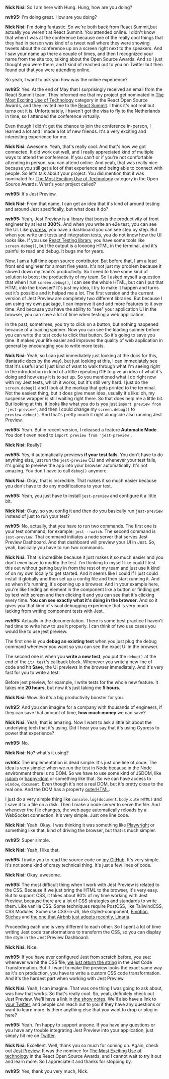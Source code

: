 <!-- Nick Experience in Amsterdam to attend JSNation and React Summit -->
<!-- TODO -->

<!-- Nick Nisi and Hung Nguyen talked about attending React Summit virtually and Jest Preview -->

**Nick Nisi:** So I am here with Hung. Hung, how are you doing?

**nvh95:** I'm doing great. How are you doing?

**Nick Nisi:** I'm doing fantastic. So we're both back from React Summit,but actually you weren't at React Summit. You attended online.
I didn't know that when I was at the conference because one of the really cool things that they had in person was kind of a tweet wall where they were showing tweets about the conference up on a screen right next to the speakers.
And I saw your name up there a couple of times, and then I recognized your name from the site too, talking about the Open Source Awards.
And so I just thought you were there, and I kind of reached out to you on Twitter but then found out that you were attending online.

So yeah, I want to ask you how was the online experience?

**nvh95:** Yes. At the end of May that I surprisingly received an email from the React Summit team.
They informed me that my project get nominated in [The Most Exciting Use of Technology](https://osawards.com/react/#nominees) category in the React Open Source Awards, and they invited me to the [React Summit](https://reactsummit.com/). I think it's not real but turns out it is. Unfortunately, I haven't got the visa to fly to the Netherlands in time, so I attended the conference virtually.

Even though I didn't get the chance to join the conference in-person, I learned a lot and I made a lot of new friends.
It's a very exciting and interesting experience for me.

**Nick Nisi:** Awesome. Yeah, that's really cool. And that's how we got connected.
It did work out well, and I really appreciated kind of multiple ways to attend the conference.
If you can't or if you're not comfortable attending in person, you can attend online.
And yeah, that was really nice because you still get a lot of that experience and being able to connect with people.
So let's talk about your project.
You did mention that it was nominated for [The Most Exciting Use of Technology](https://osawards.com/react/#nominees) category in the Open Source Awards.
What's your project called?

**nvh95:** It's Jest Preview.

**Nick Nisi:** From that name, I can get an idea that it's kind of around testing and around Jest specifically, but what does it do?

**nvh95:** Yeah, Jest Preview is a library that boosts the productivity of front engineer by at least **300%**.
And when you write an e2e test, you can see the UI.
Like [cypress](https://cypress.io), you have a dashboard you can see step by step. But when you write unit tests and integration tests, you do not know how the UI looks like.
If you use [React Testing library](https://testing-library.com/docs/react-testing-library/intro), you have some tools like `screen.debug()`, but the output is a loooong HTML in the terminal, and it's painful to read and debug. It bugs me for years.

Now, I am a full time open source contributor.
But before that, I am a lead front end engineer for almost five years.
It's not just my problem because it slowed down my team's productivity.
So I need to have some kind of solution to boost the productivity of my team.
So I asked myself a question that when I run `screen.debug()`, I can see the whole HTML, but can I put that HTML into the browser? It's just my idea, I try to make it happen and turns out it's possible and it helped me a lot.
The first version and the current version of Jest Preview are completely two different libraries.
But because I am using my own package, I can improve it and add more features to it over time.
And because you have the ability to "see" your application UI in the browser, you can save a lot of time when testing a web application.

In the past, sometimes, you try to click on a button, but nothing happened because of a loading spinner.
Now you can see the loading spinner before you can write the test code to click that button.
So it's going to save you time.
It makes your life easier and improves the quality of web application in general by encouraging you to write more tests.

**Nick Nisi:** Yeah, so I can just immediately just looking at the docs for this, (fantastic docs by the way), but just looking at this, I can immediately see that it's useful and I just kind of want to walk through what I'm seeing right in the introduction in kind of a little repeating GIF to give an idea of what it's doing and how easy it is to set up.
So you mentioned what I do right now with my Jest tests, which it works, but it's still very hard.
I just do the `screen.debug()` and I look at the markup that gets printed to the terminal.
Not the easiest thing, but it does give mean idea, usually it's like: oh, my suspense wrapper is still waiting right there. So that does help me a little bit.
But looking at this, it looks like what you do is you just `import preview from 'jest-preview'`, and then I could change my `screen.debug()` to `preview.debug()`. And that's pretty much it right alongside also running Jest Preview.

**nvh95:** Yeah. But in recent version, I released a feature **Automatic Mode**. You don't even need to `import preview from 'jest-preview'`.

**Nick Nisi:** Really?

**nvh95:** Yes, it automatically previews **if your test fails**. You don't have to do anything else, just run the `jest-preview` CLI and whenever your test fails, it's going to preview the app into your browser automatically.
It's not amazing. You don't have to call `debug()` anymore.

**Nick Nisi:** Okay, that is incredible.
That makes it so much easier because you don't have to do any modifications to your test.

**nvh95:** Yeah, you just have to install `jest-preview` and configure it a little bit.

**Nick Nisi:** Okay, so you config it and then do you basically run `just-preview` instead of just to run your test?

**nvh95:** No, actually, that you have to run two commands.
The first one is your test command, for example: `jest --watch`. The second command is `jest-preview`.
That command initiates a node server that serves Jest Preview Dashboard.
And that dashboard will preview your UI in Jest. So, yeah, basically you have to run two commands.

**Nick Nisi:** That is incredible because it just makes it so much easier and you don't even have to modify the test.
I'm thinking to myself like could I test this out without getting buy in from the rest of my team and just use it kind of on my own locally to get started.
And it seems like I could if I just could install it globally and then set up a config file and then start running it.
And so when it's running, it's opening up a browser.
And in your example here, you're like finding an element in the component like a button or finding get by text with screen and then clicking it and you can see that it's clicking every time.
**You can see exactly what it's doing in the browser**.
And so it gives you that kind of visual debugging experience that is very much lacking from writing component tests with Jest.

**nvh95:** Actually in the documentation. There is some best practice I haven't had time to write how to use it properly.
I can think of two use cases you would like to use jest preview.

The first one is you **debug an existing test** when you just plug the debug command whenever you want so you can see the exact UI in the browser.

The second one is when you **write a new test**, you put the `debug()` at the end of the `it/ test`'s callback block. Whenever you write a new line of code and hit **Save**, the UI previews in the browser immediately.
And it's very fast for you to write a test.

Before jest preview, for example, I write tests for the whole new feature.
It takes me **20 hours**, but now it's just taking me **5 hours**.

**Nick Nisi:** Wow. So it's a big productivity booster for you.

**nvh95:** And you can imagine for a company with thousands of engineers, if they can save that amount of time, **how much money** we can save?

**Nick Nisi:** Yeah, that is amazing.
Now I want to ask a little bit about the underlying tech that it's using.
Did I hear you say that it's using Cypress to power that experience?

**nvh95:** No.

**Nick Nisi:** No? what's it using?

**nvh95:** The implementation is dead simple. It's just one line of code.
The idea is very simple: when we run the test in Node because in the Node environment there is no DOM.
So we have to use some kind of JSDOM, like [jsdom](https://www.npmjs.com/package/jsdom) or [happy-dom](https://www.npmjs.com/package/happy-dom) or something like that.
So we can have access to `window`, `document`. Even though it's not a real DOM, but it's pretty close to the real one.
And the DOM has a property [outerHTML](https://developer.mozilla.org/en-US/docs/Web/API/Element/outerHTML).

I just do a very simple thing like `console.log(document.body.outerHTML)` and I save it to a file on a disk. Then I make a node server to serve the file. And whenever the file changes, the web page automatically reloads by a WebSocket connection.
It's very simple. Just one line code.

**Nick Nisi:** Yeah. Okay. I was thinking it was something like [Playwright](https://playwright.dev) or something like that, kind of driving the browser, but that is much simpler.

**nvh95:** Super simple.

**Nick Nisi:** Yeah, I like that.

**nvh95:** I invite you to read the source code on [my GitHub](https://github.com/nvh95/jest-preview). It's very simple. It's not some kind of crazy technical thing. It's just a few lines of code.

**Nick Nisi:** Okay, awesome.

**nvh95:** The most difficult thing when I work with Jest Preview is related to the CSS.
Because if we just bring the HTML to the browser, it's very easy.
But to support CSS, it takes about 90% of my time working with Jest Preview, because there are a lot of CSS strategies and standards to write them.
Like vanilla CSS.
Some techniques require PostCSS, like TailwindCSS, CSS Modules.
Some use CSS-in-JS, like styled-component, [Emotion](https://emotion.sh), [Stiches](https://stitches.dev) and [the one that Airbnb just adopts recently, Linaria](https://medium.com/airbnb-engineering/airbnbs-trip-to-linaria-dc169230bd12).

Proceeding each one is very different to each other.
So I spent a lot of time writing Jest code transformations to transform the CSS, so you can display the style in the Jest Preview Dashboard.

**Nick Nisi:** Nice.

**nvh95:** If you have ever configured Jest from scratch before, you see: whenever we hit the CSS file, [we just return the string](https://github.com/facebook/create-react-app/blob/801fec286e77e32f451316775d66ed34025c4825/packages/react-scripts/config/jest/cssTransform.js#L16) in the Jest Code Transformation.
But if I want to make the preview looks the exact same way as it's on production, you have to write a custom CSS code transformation. And it's the hardest part when working with Jest Preview.

**Nick Nisi:** Yeah, I can imagine.
That was one thing I was going to ask about, was how that works.
So that's really cool.
So, yeah, definitely check out Just Preview.
We'll have a link in [the show notes](https://changelog.com/jsparty/231).
We'll also have a link to [your Twitter](https://twitter.com/hung_dev), and people can reach out to you if they have any questions or want to learn more.
Is there anything else that you want to drop or plug in here?

**nvh95:** Yeah. I'm happy to support anyone.
If you have any questions or you have any trouble integrating Jest Preview into your application, just simply hit me on [Twitter](https://twitter.com/hung_dev).

**Nick Nisi:** Excellent.
Well, thank you so much for coming on. Again, check out [Jest Preview](https://github.com/nvh95/jest-preview/).
It was the nominee for [The Most Exciting Use of technology](https://osawards.com/react/#nominees) in the React Open Source Awards, and I cannot wait to try it out and learn more.
So I appreciate it and thanks for stopping by.

**nvh95:** Yes, thank you very much, Nick.

<!-- Nick Nisi and Raman Lally talks about GraphQL Cache -->
<!-- TODO -->
